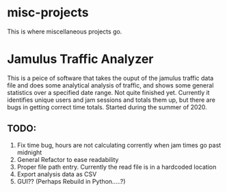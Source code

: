# misc-projects
This is where miscellaneous projects go. 

# Jamulus Traffic Analyzer

This is a peice of software that takes the ouput of the jamulus traffic data file and does some analytical analysis of traffic, and shows
some general statistics over a specified date range. Not quite finished yet. Currently it identifies unique users and jam sessions and totals them up,
but there are bugs in getting correct time totals. Started during the summer of 2020.

## TODO:
1. Fix time bug, hours are not calculating corrently when jam times go past midnight
2. General Refactor to ease readability
3. Proper file path entry. Currently the read file is in a hardcoded location
4. Export analysis data as CSV
5. GUI?? (Perhaps Rebuild in Python.....?)

